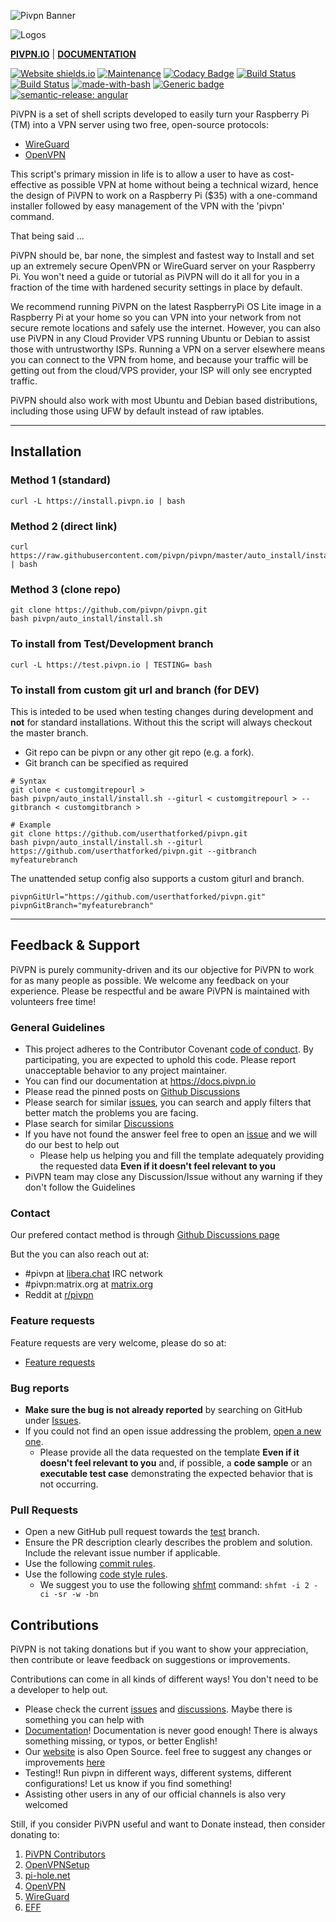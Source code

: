 ![Pivpn Banner](pivpnbanner.png)

![Logos](logos.jpg)

**[PIVPN.IO](https://pivpn.io)** | **[DOCUMENTATION](https://docs.pivpn.io)**


[![Website shields.io](https://img.shields.io/website-up-down-green-red/https/pivpn.io.svg)](https://pivpn.io/)
[![Maintenance](https://img.shields.io/badge/Maintained%3F-yes-green.svg)](https://github.com/pivpn/pivpn/graphs/commit-activity)
[![Codacy Badge](https://api.codacy.com/project/badge/Grade/452112df3c2c435d93aacc113f546eae)](https://app.codacy.com/gh/pivpn/pivpn?utm_source=github.com&utm_medium=referral&utm_content=pivpn/pivpn&utm_campaign=Badge_Grade_Settings)
[![Build Status](https://travis-ci.com/pivpn/pivpn.svg?branch=test)](https://travis-ci.com/pivpn/pivpn)
[![Build Status](https://travis-ci.com/pivpn/pivpn.svg?branch=master)](https://travis-ci.com/pivpn/pivpn)
[![made-with-bash](https://img.shields.io/badge/Made%20with-Bash-1f425f.svg)](https://www.gnu.org/software/bash/)
[![Generic badge](https://img.shields.io/badge/status-page-blue.svg)](https://stats.uptimerobot.com/8X64yTjrJO)
[![semantic-release: angular](https://img.shields.io/badge/semantic--release-angular-e10079?logo=semantic-release)](https://github.com/semantic-release/semantic-release)

PiVPN is a set of shell scripts developed to easily turn your Raspberry Pi (TM) into a VPN server using two free, open-source protocols:
* [WireGuard](https://www.wireguard.com/)
* [OpenVPN](https://openvpn.net)

This script's primary mission in life is to allow a user to have as cost-effective as possible VPN at home without being a technical wizard, hence the design of PiVPN to work on a Raspberry Pi ($35) with a one-command installer followed by easy management of the VPN with the 'pivpn' command.  

That being said ...

PiVPN should be, bar none, the simplest and fastest way to Install and set up an extremely secure OpenVPN or WireGuard server on your Raspberry Pi. You won't need a guide or tutorial as PiVPN will do it all for you in a fraction of the time with hardened security settings in place by default.  

We recommend running PiVPN on the latest RaspberryPi OS Lite image in a Raspberry Pi at your home so you can VPN into your network from not secure remote locations and safely use the internet. However, you can also use PiVPN in any Cloud Provider VPS running Ubuntu or Debian to assist those with untrustworthy ISPs. Running a VPN on a server elsewhere means you can connect to the VPN from home, and because your traffic will be getting out from the cloud/VPS provider, your ISP will only see encrypted traffic. 

PiVPN should also work with most Ubuntu and Debian based distributions, including those using UFW by default instead of raw iptables.	

----
## Installation

### Method 1 (standard)

```Shell
curl -L https://install.pivpn.io | bash
```

### Method 2 (direct link)

```Shell
curl https://raw.githubusercontent.com/pivpn/pivpn/master/auto_install/install.sh | bash
```

### Method 3 (clone repo)

```Shell
git clone https://github.com/pivpn/pivpn.git
bash pivpn/auto_install/install.sh
```

### To install from Test/Development branch

```shell
curl -L https://test.pivpn.io | TESTING= bash
```

### To install from custom git url and branch (for DEV)

This is inteded to be used when testing changes during
development and **not** for standard installations.
Without this the script will always checkout the master branch.

- Git repo can be pivpn or any other git repo (e.g. a fork).
- Git branch can be specified as required

```shell
# Syntax
git clone < customgitrepourl >
bash pivpn/auto_install/install.sh --giturl < customgitrepourl > --gitbranch < customgitbranch >

# Example
git clone https://github.com/userthatforked/pivpn.git
bash pivpn/auto_install/install.sh --giturl https://github.com/userthatforked/pivpn.git --gitbranch myfeaturebranch
```

The unattended setup config also supports a custom giturl and branch.

```shell
pivpnGitUrl="https://github.com/userthatforked/pivpn.git"
pivpnGitBranch="myfeaturebranch"
```
----
## Feedback & Support

PiVPN is purely community-driven and its our objective for PiVPN to work for as many people as possible. We welcome any feedback on your experience.
Please be respectful and be aware PiVPN is maintained with volunteers free time!

### General Guidelines

* This project adheres to the Contributor Covenant [code of conduct](CODE_OF_CONDUCT.md). By participating, you are expected to uphold this code. Please report unacceptable behavior to any project maintainer.
* You can find our documentation at https://docs.pivpn.io
* Please read the pinned posts on [Github Discussions](https://github.com/pivpn/pivpn/discussions)
* Please search for similar [issues](https://github.com/pivpn/pivpn/issues?q=), you can search and apply filters that better match the problems you are facing. 
* Plase search for similar [Discussions](https://github.com/pivpn/pivpn/discussions)
* If you have not found the answer feel free to open an [issue](https://github.com/pivpn/pivpn/issues/new/choose) and we will do our best to help out
  * Please help us helping you and fill the template adequately providing the requested data **Even if it doesn't feel relevant to you**
* PiVPN team may close any Discussion/Issue without any warning if they don't follow the Guidelines

### Contact

Our prefered contact method is through [Github Discussions page](https://github.com/pivpn/pivpn/discussions)

But the you can also reach out at: 

* \#pivpn at [libera.chat](https://libera.chat) IRC network
* \#pivpn:matrix.org at [matrix.org](https://matrix.org)
* Reddit at [r/pivpn](https://www.reddit.com/r/pivpn/)

### Feature requests

Feature requests are very welcome, please do so at:

* [Feature requests](https://github.com/pivpn/pivpn/discussions/categories/feature-requests)

### Bug reports

* **Make sure the bug is not already reported** by searching on GitHub under [Issues](https://github.com/pivpn/pivpn/issues).
* If you could not find an open issue addressing the problem, [open a new one](https://github.com/pivpn/pivpn/issues/new/choose). 
  * Please provide all the data requested on the template **Even if it doesn't feel relevant to you** and, if possible, a **code sample** or an **executable test case** demonstrating the expected behavior that is not occurring.


### Pull Requests

* Open a new GitHub pull request towards the [test](https://github.com/pivpn/pivpn/tree/test) branch.
* Ensure the PR description clearly describes the problem and solution. Include the relevant issue number if applicable.
* Use the following [commit rules](https://github.com/angular/angular/blob/main/CONTRIBUTING.md#-commit-message-format).
* Use the following [code style rules](https://google.github.io/styleguide/shellguide.html). 
  * We suggest you to use the following [shfmt](https://github.com/mvdan/sh) command: `shfmt -i 2 -ci -sr -w -bn`

## Contributions

PiVPN is not taking donations but if you want to show your appreciation, then contribute or leave feedback on suggestions or improvements.

Contributions can come in all kinds of different ways! You don't need to be a developer to help out. 

* Please check the current [issues](https://github.com/pivpn/pivpn/issues) and [discussions](https://github.com/pivpn/pivpn/discussions). Maybe there is something you can help with
* [Documentation](https://github.com/pivpn/docs)! Documentation is never good enough! There is always something missing, or typos, or better English!
* Our [website](https://pivpn.io) is also Open Source. feel free to suggest any changes or improvements [here](https://github.com/pivpn/pivpn.io)
* Testing!! Run pivpn in different ways, different systems, different configurations! Let us know if you find something!
* Assisting other users in any of our official channels is also very welcomed

Still, if you consider PiVPN useful and want to Donate instead, then consider donating to:

1. [PiVPN Contributors](https://github.com/pivpn/pivpn/graphs/contributors)
2. [OpenVPNSetup](https://github.com/StarshipEngineer/OpenVPN-Setup)
3. [pi-hole.net](https://github.com/pi-hole/pi-hole)
4. [OpenVPN](https://openvpn.net)
5. [WireGuard](https://www.wireguard.com/)
6. [EFF](https://www.eff.org/)

